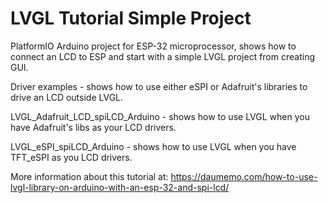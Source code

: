 # LVGL Tutorial Simple Project

PlatformIO Arduino project for ESP-32 microprocessor, shows how to connect an LCD to ESP and start with a simple LVGL project from creating GUI.

Driver examples - shows how to use either eSPI or Adafruit's libraries to drive an LCD outside LVGL.

LVGL_Adafruit_LCD_spiLCD_Arduino - shows how to use LVGL when you have Adafruit's libs as your LCD drivers.

LVGL_eSPI_spiLCD_Arduino - shows how to use LVGL when you have TFT_eSPI as you LCD drivers.

More information about this tutorial at: https://daumemo.com/how-to-use-lvgl-library-on-arduino-with-an-esp-32-and-spi-lcd/